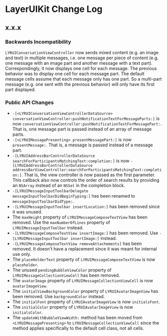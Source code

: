 # LayerUIKit Change Log

## x.x.x

### Backwards Incompatibility

`LYRUIConversationViewController` now sends mixed content (e.g. an image and text) in multiple messages, i.e. one message per piece of content (e.g. one message with an image part and another message with a text part). Correspondingly, it now displays one cell for each message. The previous behavior was to display one cell for each message part. The default message cells assume that each message only has one part. So a multi-part message (e.g. one sent with the previous behavior) will only have its first part displayed.

### Public API Changes

* `-[<LYRUIConversationViewControllerDataSource> conversationViewController:pushNotificationTextForMessageParts:]` is now `conversationViewController:pushNotificationTextForMessagePart:`. That is, one message part is passed instead of an array of message parts.
* `-[<LYRUIMessagePresenting> presentMessagePart:]` is now `presentMessage:`. That is, a message is passed instead of a message part.
* `-[LYRUIAddressBarControllerDataSource searchForParticipantsMatchingText:completion:]` is now `-[LYRUIAddressBarControllerDataSource addressBarViewController:searchForParticipantsMatchingText:completion:]`. That is, the view controller is now passed as the first parameter. This callback also now controls the order of search results by providing an `NSArray` instead of an `NSSet` in the completion block.
* `-[LYRUIMessageInputToolbarDelegate messageInputToolbarDidBeginTyping:]` has been renamed to `messageInputToolbarDidType:`.
* `-[LYRUIMessageInputToolbar insertLocation:]` has been removed since it was unused.
* The `maxHeight` property of `LYRUIMessageComposeTextView` has been removed. Use the `maxNumberOfLines` property of `LYRUIMessageInputToolbar` instead.
* `-[LYRUIMessageComposeTextView insertImage:]` has been removed. Use `-[LYRUIMessageInputToolbar insertImage:]` instead.
* `-[LYRUIMessageComposeTextView removeAttachements]` has been removed. It doesn't have a replacement since it was meant for internal use only.
* The `placeHolderText` property of `LYRUIMessageComposeTextView` is now `placeholder`.
* The unused `pendingBubbleViewColor` property of `LYRUIMessageCollectionViewCell` has been removed.
* The `avatarImage` property of `LYRUIMessageCollectionViewCell` is now `avatarImageView`.
* The `initialViewBackgroundColor` property of `LYRUIAvatarImageView` has been removed. Use `backgroundColor` instead.
* The `initialFont` property of `LYRUIAvatarImageView` is now `initialsFont`.
* The `initialColor` property of `LYRUIAvatarImageView` is now `initialsColor`.
* The `updateWithBubbleViewWidth:` method has been moved from `<LYRUIMessagePresenting>` to `LYRUIMessageCollectionViewCell` since the method applies specifically to the default cell class, not all cells.
